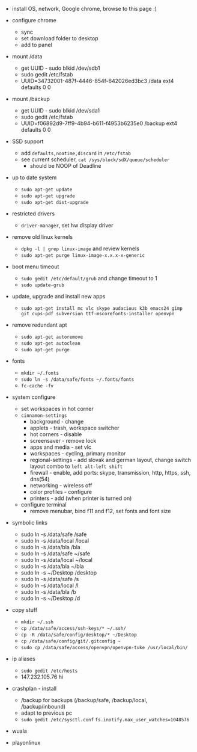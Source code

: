 * install OS, network, Google chrome, browse to this page :)
* configure chrome
    * sync
    * set download folder to desktop
    * add to panel
* mount /data
    * get UUID - sudo blkid /dev/sdb1
    * sudo gedit /etc/fstab
    * UUID=34732001-487f-4446-854f-642026ed3bc3   /data   ext4   defaults   0   0
* mount /backup
    * get UUID - sudo blkid /dev/sda1
    * sudo gedit /etc/fstab
    * UUID=f06892d9-7ff9-4b94-b611-f4953b6235e0   /backup   ext4   defaults   0   0
* SSD support
    * add `defaults,noatime,discard` in `/etc/fstab`
    * see current scheduler, `cat /sys/block/sdX/queue/scheduler`
        * should be NOOP of Deadline
* up to date system
    * `sudo apt-get update`
    * `sudo apt-get upgrade`
    * `sudo apt-get dist-upgrade`
* restricted drivers
    * `driver-manager`, set hw display driver
* remove old linux kernels
    * `dpkg -l | grep linux-image` and review kernels
    * `sudo apt-get purge linux-image-x.x.x-x-generic`
* boot menu timeout
    * `sudo gedit /etc/default/grub` and change timeout to 1
    * `sudo update-grub`
* update, upgrade and install new apps
    * `sudo apt-get install mc vlc skype audacious k3b emacs24 gimp git cups-pdf subversion ttf-mscorefonts-installer openvpn`
* remove redundant apt
    * `sudo apt-get autoremove`
    * `sudo apt-get autoclean`
    * `sudo apt-get purge`
* fonts
    * `mkdir ~/.fonts`
    * `sudo ln -s /data/safe/fonts ~/.fonts/fonts`
    * `fc-cache -fv`
* system configure
    * set workspaces in hot corner
    * `cinnamon-settings`
        * background - change
        * applets - trash, workspace switcher
        * hot corners - disable
        * screensaver - remove lock
        * apps and media - set vlc
        * workspaces - cycling, primary monitor
        * regional-settings - add slovak and german layout, change switch layout combo to `left alt-left shift`
        * firewall - enable, add ports: skype, transmission, http, https, ssh, dns(54)
        * networking - wireless off
        * color profiles - configure
        * printers - add (when printer is turned on)
    * configure terminal
        * remove menubar, bind f11 and f12, set fonts and font size
* symbolic links
    * sudo ln -s /data/safe /safe
    * sudo ln -s /data/local /local
    * sudo ln -s /data/bla /bla
    * sudo ln -s /data/safe ~/safe
    * sudo ln -s /data/local ~/local
    * sudo ln -s /data/bla ~/bla
    * sudo ln -s ~/Desktop /desktop
    * sudo ln -s /data/safe /s
    * sudo ln -s /data/local /l
    * sudo ln -s /data/bla /b
    * sudo ln -s ~/Desktop /d
* copy stuff
    * `mkdir ~/.ssh`
    * `cp /data/safe/access/ssh-keys/* ~/.ssh/`
    * `cp -R /data/safe/config/desktop/* ~/Desktop`
    * `cp /data/safe/config/git/.gitconfig ~`
    * `sudo cp /data/safe/access/openvpn/openvpn-tuke /usr/local/bin/`
* ip aliases
    * `sudo gedit /etc/hosts`
    * 147.232.105.76 hi
* crashplan - install
    * /backup for backups (/backup/safe, /backup/local, /backup/inbound)
    * adapt to previous pc
    * `sudo gedit /etc/sysctl.conf` `fs.inotify.max_user_watches=1048576`

* wuala
* playonlinux

